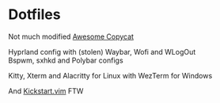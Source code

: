 # Dotfiles

Not much modified [Awesome Copycat](https://github.com/lcpz/awesome-copycats)

Hyprland config with (stolen) Waybar, Wofi and WLogOut\
Bspwm, sxhkd and Polybar configs

Kitty, Xterm and Alacritty for Linux with WezTerm for Windows

And [Kickstart.vim](https://github.com/nvim-lua/kickstart.nvim) FTW
